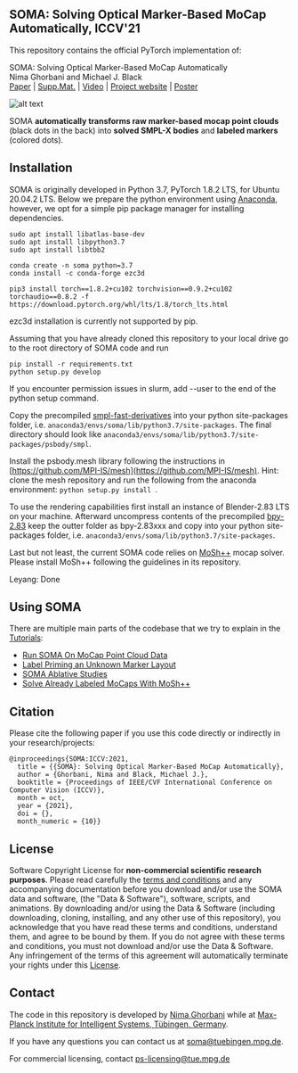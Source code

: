 ## SOMA: Solving Optical Marker-Based MoCap Automatically, ICCV'21

This repository contains the official PyTorch implementation of:

SOMA: Solving Optical Marker-Based MoCap Automatically\
Nima Ghorbani and Michael J. Black\
[Paper](https://download.is.tue.mpg.de/soma/SOMA_ICCV21.pdf) | [Supp.Mat.](https://download.is.tue.mpg.de/soma/SOMA_Suppmat.pdf) | [Video](https://www.youtube.com/watch?v=BEFCqIefLA8&t=1s&ab_channel=MichaelBlack) | [Project website](https://soma.is.tue.mpg.de/) | [Poster](https://download.is.tue.mpg.de/soma/SOMA_Poster.pdf)

![alt text](https://download.is.tue.mpg.de/soma/tutorials/soma_github_teaser.gif "mocap point clouds (black dots in the back) turned into labeled markers (colored dots)")

SOMA **automatically transforms raw marker-based mocap point clouds** (black dots in the back) into **solved SMPL-X bodies** and **labeled markers** (colored dots).

## Installation

SOMA is originally developed in Python 3.7, PyTorch 1.8.2 LTS, for Ubuntu 20.04.2 LTS. 
Below we prepare the python environment using [Anaconda](https://www.anaconda.com/products/individual), 
however, we opt for a simple pip package manager for installing dependencies.

````
sudo apt install libatlas-base-dev
sudo apt install libpython3.7
sudo apt install libtbb2

conda create -n soma python=3.7 
conda install -c conda-forge ezc3d

pip3 install torch==1.8.2+cu102 torchvision==0.9.2+cu102 torchaudio==0.8.2 -f https://download.pytorch.org/whl/lts/1.8/torch_lts.html

````
ezc3d installation is currently not supported by pip.

Assuming that you have already cloned this repository to your local drive 
go to the root directory of SOMA code and run
````
pip install -r requirements.txt
python setup.py develop
````
If you encounter permission issues in slurm, add --user to the end of the python setup command.

Copy the precompiled 
[smpl-fast-derivatives](https://download.is.tue.mpg.de/download.php?domain=soma&sfile=smpl-fast-derivatives.tar.bz2) 
into your python site-packages folder, i.e. ````anaconda3/envs/soma/lib/python3.7/site-packages````.
The final directory should look like ````anaconda3/envs/soma/lib/python3.7/site-packages/psbody/smpl````.

Install the psbody.mesh library following the instructions in [https://github.com/MPI-IS/mesh](https://github.com/MPI-IS/mesh).
Hint: clone the mesh repository and run the following from the anaconda environment:  ````python setup.py install ````.

To use the rendering capabilities first install an instance of Blender-2.83 LTS on your machine.
Afterward uncompress contents of the precompiled 
[bpy-2.83](https://download.is.tue.mpg.de/download.php?domain=soma&sfile=blender/bpy-2.83-20200908.tar.bz2) 
keep the outter folder as bpy-2.83xxx and copy 
into your python site-packages folder, i.e. ````anaconda3/envs/soma/lib/python3.7/site-packages````. 

Last but not least, the current SOMA code relies on [MoSh++](https://github.com/nghorbani/moshpp) mocap solver. 
Please install MoSh++ following the guidelines in its repository.

Leyang: Done

## Using SOMA
There are multiple main parts of the codebase that we try to explain in the [Tutorials](src/tutorials):
- [Run SOMA On MoCap Point Cloud Data](src/tutorials/run_soma_on_soma_dataset.ipynb)
- [Label Priming an Unknown Marker Layout](src/tutorials/label_priming.ipynb)
- [SOMA Ablative Studies](src/tutorials/ablation_study.ipynb)
- [Solve Already Labeled MoCaps With MoSh++](src/tutorials/solve_labeled_mocap.ipynb)

## Citation

Please cite the following paper if you use this code directly or indirectly in your research/projects:

```
@inproceedings{SOMA:ICCV:2021,
  title = {{SOMA}: Solving Optical Marker-Based MoCap Automatically},
  author = {Ghorbani, Nima and Black, Michael J.},
  booktitle = {Proceedings of IEEE/CVF International Conference on Computer Vision (ICCV)},
  month = oct,
  year = {2021},
  doi = {},
  month_numeric = {10}}
```

## License

Software Copyright License for **non-commercial scientific research purposes**. Please read carefully
the [terms and conditions](./LICENSE) and any accompanying documentation before you download and/or
use the SOMA data and software, (the "Data & Software"), software, scripts, and animations. 
By downloading and/or using the Data & Software (including downloading, cloning, installing, and any other use of this repository), 
you acknowledge that you have read these terms
and conditions, understand them, and agree to be bound by them. If you do not agree with these terms and conditions, you
must not download and/or use the Data & Software. 
Any infringement of the terms of this agreement will automatically terminate
your rights under this [License](./LICENSE).

## Contact

The code in this repository is developed by [Nima Ghorbani](https://nghorbani.github.io/) 
while at [Max-Planck Institute for Intelligent Systems, Tübingen, Germany](https://is.mpg.de/person/nghorbani).

If you have any questions you can contact us at [soma@tuebingen.mpg.de](mailto:amass@tuebingen.mpg.de).

For commercial licensing, contact [ps-licensing@tue.mpg.de](mailto:ps-licensing@tue.mpg.de)
